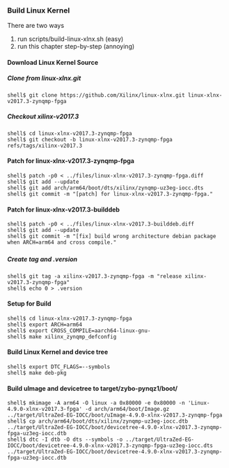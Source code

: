 ### Build Linux Kernel

There are two ways

1. run scripts/build-linux-xlnx.sh (easy)
2. run this chapter step-by-step (annoying)

#### Download Linux Kernel Source

##### Clone from linux-xlnx.git

```
shell$ git clone https://github.com/Xilinx/linux-xlnx.git linux-xlnx-v2017.3-zynqmp-fpga
```

##### Checkout xilinx-v2017.3

```
shell$ cd linux-xlnx-v2017.3-zynqmp-fpga
shell$ git checkout -b linux-xlnx-v2017.3-zynqmp-fpga refs/tags/xilinx-v2017.3
```

#### Patch for linux-xlnx-v2017.3-zynqmp-fpga

```
shell$ patch -p0 < ../files/linux-xlnx-v2017.3-zynqmp-fpga.diff
shell$ git add --update
shell$ git add arch/arm64/boot/dts/xilinx/zynqmp-uz3eg-iocc.dts
shell$ git commit -m "[patch] for linux-xlnx-v2017.3-zynqmp-fpga."
```

#### Patch for linux-xlnx-v2017.3-builddeb

```
shell$ patch -p0 < ../files/linux-xlnx-v2017.3-builddeb.diff
shell$ git add --update
shell$ git commit -m "[fix] build wrong architecture debian package when ARCH=arm64 and cross compile."
```

###

##### Create tag and .version

```
shell$ git tag -a xilinx-v2017.3-zynqmp-fpga -m "release xilinx-v2017.3-zynqmp-fpga"
shell$ echo 0 > .version
```

#### Setup for Build 

````
shell$ cd linux-xlnx-v2017.3-zynqmp-fpga
shell$ export ARCH=arm64
shell$ export CROSS_COMPILE=aarch64-linux-gnu-
shell$ make xilinx_zynqmp_defconfig
````

#### Build Linux Kernel and device tree

````
shell$ export DTC_FLAGS=--symbols
shell$ make deb-pkg
````

#### Build uImage and devicetree to target/zybo-pynqz1/boot/

```
shell$ mkimage -A arm64 -O linux -a 0x80000 -e 0x80000 -n 'Linux-4.9.0-xlnx-v2017.3-fpga' -d arch/arm64/boot/Image.gz ../target/UltraZed-EG-IOCC/boot/uImage-4.9.0-xlnx-v2017.3-zynqmp-fpga
shell$ cp arch/arm64/boot/dts/xilinx/zynqmp-uz3eg-iocc.dtb ../target/UltraZed-EG-IOCC/boot/devicetree-4.9.0-xlnx-v2017.3-zynqmp-fpga-uz3eg-iocc.dtb
shell$ dtc -I dtb -O dts --symbols -o ../target/UltraZed-EG-IOCC/boot/devicetree-4.9.0-xlnx-v2017.3-zynqmp-fpga-uz3eg-iocc.dts ../target/UltraZed-EG-IOCC/boot/devicetree-4.9.0-xlnx-v2017.3-zynqmp-fpga-uz3eg-iocc.dtb
```
